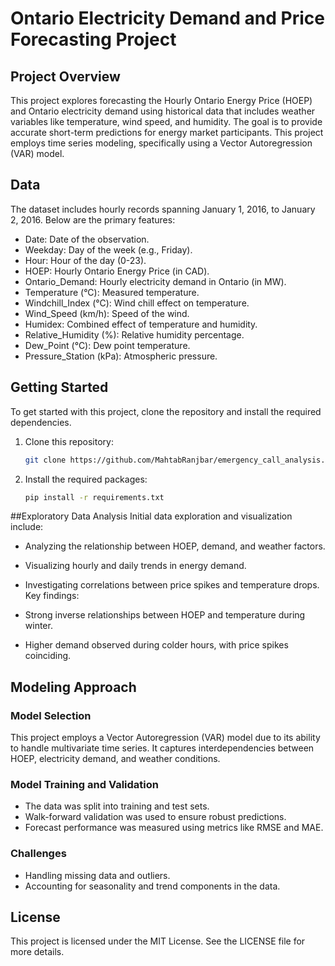 # Ontario Electricity Demand and Price Forecasting Project

## Project Overview
This project explores forecasting the Hourly Ontario Energy Price (HOEP) and Ontario electricity demand using historical data that includes weather variables like temperature, wind speed, and humidity. The goal is to provide accurate short-term predictions for energy market participants. This project employs time series modeling, specifically using a Vector Autoregression (VAR) model.


## Data
The dataset includes hourly records spanning January 1, 2016, to January 2, 2016. Below are the primary features:

- Date: Date of the observation.
- Weekday: Day of the week (e.g., Friday).
- Hour: Hour of the day (0-23).
- HOEP: Hourly Ontario Energy Price (in CAD).
- Ontario_Demand: Hourly electricity demand in Ontario (in MW).
- Temperature (°C): Measured temperature.
- Windchill_Index (°C): Wind chill effect on temperature.
- Wind_Speed (km/h): Speed of the wind.
- Humidex: Combined effect of temperature and humidity.
- Relative_Humidity (%): Relative humidity percentage.
- Dew_Point (°C): Dew point temperature.
- Pressure_Station (kPa): Atmospheric pressure.

## Getting Started
To get started with this project, clone the repository and install the required dependencies.
1. Clone this repository:
    ```bash
    git clone https://github.com/MahtabRanjbar/emergency_call_analysis.git
    ```
2. Install the required packages:
    ```bash
    pip install -r requirements.txt
    ```

##Exploratory Data Analysis
Initial data exploration and visualization include:

- Analyzing the relationship between HOEP, demand, and weather factors.
- Visualizing hourly and daily trends in energy demand.
- Investigating correlations between price spikes and temperature drops.
Key findings:

- Strong inverse relationships between HOEP and temperature during winter.
- Higher demand observed during colder hours, with price spikes coinciding.

## Modeling Approach
### Model Selection
This project employs a Vector Autoregression (VAR) model due to its ability to handle multivariate time series. It captures interdependencies between HOEP, electricity demand, and weather conditions.

### Model Training and Validation
- The data was split into training and test sets.
- Walk-forward validation was used to ensure robust predictions.
- Forecast performance was measured using metrics like RMSE and MAE.

### Challenges
- Handling missing data and outliers.
- Accounting for seasonality and trend components in the data.

## License
This project is licensed under the MIT License. See the LICENSE file for more details.

